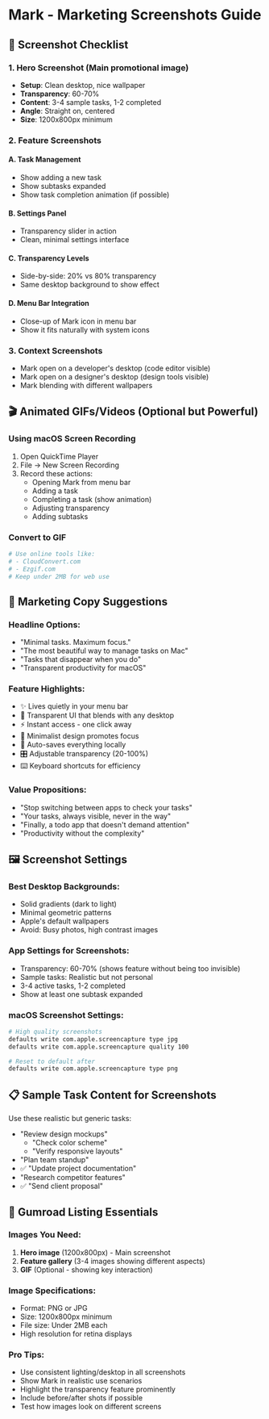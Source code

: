 # Mark - Marketing Screenshots Guide

## 📸 Screenshot Checklist

### **1. Hero Screenshot (Main promotional image)**
- **Setup**: Clean desktop, nice wallpaper
- **Transparency**: 60-70% 
- **Content**: 3-4 sample tasks, 1-2 completed
- **Angle**: Straight on, centered
- **Size**: 1200x800px minimum

### **2. Feature Screenshots**

#### **A. Task Management**
- Show adding a new task
- Show subtasks expanded
- Show task completion animation (if possible)

#### **B. Settings Panel**
- Transparency slider in action
- Clean, minimal settings interface

#### **C. Transparency Levels**
- Side-by-side: 20% vs 80% transparency
- Same desktop background to show effect

#### **D. Menu Bar Integration**
- Close-up of Mark icon in menu bar
- Show it fits naturally with system icons

### **3. Context Screenshots**
- Mark open on a developer's desktop (code editor visible)
- Mark open on a designer's desktop (design tools visible)
- Mark blending with different wallpapers

## 🎬 Animated GIFs/Videos (Optional but Powerful)

### **Using macOS Screen Recording**
1. Open QuickTime Player
2. File → New Screen Recording
3. Record these actions:
   - Opening Mark from menu bar
   - Adding a task
   - Completing a task (show animation)
   - Adjusting transparency
   - Adding subtasks

### **Convert to GIF**
```bash
# Use online tools like:
# - CloudConvert.com
# - Ezgif.com
# Keep under 2MB for web use
```

## 📱 Marketing Copy Suggestions

### **Headline Options:**
- "Minimal tasks. Maximum focus."
- "The most beautiful way to manage tasks on Mac"
- "Tasks that disappear when you do"
- "Transparent productivity for macOS"

### **Feature Highlights:**
- ✨ Lives quietly in your menu bar
- 🌚 Transparent UI that blends with any desktop
- ⚡ Instant access - one click away
- 🎯 Minimalist design promotes focus
- 💾 Auto-saves everything locally
- 🎛️ Adjustable transparency (20-100%)
- ⌨️ Keyboard shortcuts for efficiency

### **Value Propositions:**
- "Stop switching between apps to check your tasks"
- "Your tasks, always visible, never in the way"
- "Finally, a todo app that doesn't demand attention"
- "Productivity without the complexity"

## 🖼️ Screenshot Settings

### **Best Desktop Backgrounds:**
- Solid gradients (dark to light)
- Minimal geometric patterns
- Apple's default wallpapers
- Avoid: Busy photos, high contrast images

### **App Settings for Screenshots:**
- Transparency: 60-70% (shows feature without being too invisible)
- Sample tasks: Realistic but not personal
- 3-4 active tasks, 1-2 completed
- Show at least one subtask expanded

### **macOS Screenshot Settings:**
```bash
# High quality screenshots
defaults write com.apple.screencapture type jpg
defaults write com.apple.screencapture quality 100

# Reset to default after
defaults write com.apple.screencapture type png
```

## 📋 Sample Task Content for Screenshots

Use these realistic but generic tasks:
- "Review design mockups"
  - "Check color scheme"
  - "Verify responsive layouts"
- "Plan team standup"
- ✅ "Update project documentation"
- "Research competitor features"
- ✅ "Send client proposal"

## 🎨 Gumroad Listing Essentials

### **Images You Need:**
1. **Hero image** (1200x800px) - Main screenshot
2. **Feature gallery** (3-4 images showing different aspects)
3. **GIF** (Optional - showing key interaction)

### **Image Specifications:**
- Format: PNG or JPG
- Size: 1200x800px minimum
- File size: Under 2MB each
- High resolution for retina displays

### **Pro Tips:**
- Use consistent lighting/desktop in all screenshots
- Show Mark in realistic use scenarios
- Highlight the transparency feature prominently
- Include before/after shots if possible
- Test how images look on different screens 